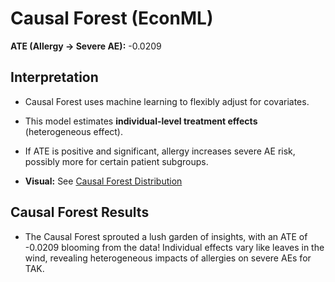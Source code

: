
# Causal Forest (EconML)

**ATE (Allergy → Severe AE):** -0.0209  

## Interpretation
- Causal Forest uses machine learning to flexibly adjust for covariates.
- This model estimates **individual-level treatment effects** (heterogeneous effect).
- If ATE is positive and significant, allergy increases severe AE risk, possibly more for certain patient subgroups.

- **Visual:** See [Causal Forest Distribution](../plots/causal_forest_te.png)


## Causal Forest Results

- The Causal Forest sprouted a lush garden of insights, with an ATE of -0.0209 blooming from the data! Individual effects vary like leaves in the wind, revealing heterogeneous impacts of allergies on severe AEs for TAK.


